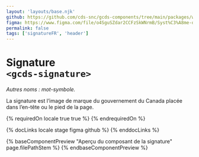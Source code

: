 ```yaml
---
layout: 'layouts/base.njk'
github: https://github.com/cds-snc/gcds-components/tree/main/packages/web/src/components/gcds-signature
figma: https://www.figma.com/file/o4SguSZdar2CCFzSkWNrmB/Syst%C3%A8me-de-design-GC?type=design&node-id=114-3339&mode=design&t=1DaL24vHpjRRfHHm-0
permalink: false
tags: ['signatureFR', 'header']
---
```


# Signature <br>`<gcds-signature>`

_Autres noms : mot-symbole._

La signature est l’image de marque du gouvernement du Canada placée dans l’en-tête ou le pied de la page.

{% requiredOn locale true true %}
{% endrequiredOn %}

{% docLinks locale stage figma github %}
{% enddocLinks %}

{% baseComponentPreview "Aperçu du composant de la signature" page.filePathStem %}
{% endbaseComponentPreview %}
